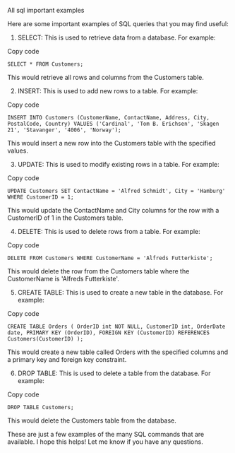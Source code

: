 
All sql important examples

Here are some important examples of SQL queries that you may find useful:

1.  SELECT: This is used to retrieve data from a database. For example:

Copy code

`SELECT * FROM Customers;` 

This would retrieve all rows and columns from the Customers table.

2.  INSERT: This is used to add new rows to a table. For example:

Copy code

`INSERT INTO Customers (CustomerName, ContactName, Address, City, PostalCode, Country)
VALUES ('Cardinal', 'Tom B. Erichsen', 'Skagen 21', 'Stavanger', '4006', 'Norway');` 

This would insert a new row into the Customers table with the specified values.

3.  UPDATE: This is used to modify existing rows in a table. For example:

Copy code

`UPDATE Customers
SET ContactName = 'Alfred Schmidt', City = 'Hamburg'
WHERE CustomerID = 1;` 

This would update the ContactName and City columns for the row with a CustomerID of 1 in the Customers table.

4.  DELETE: This is used to delete rows from a table. For example:

Copy code

`DELETE FROM Customers
WHERE CustomerName = 'Alfreds Futterkiste';` 

This would delete the row from the Customers table where the CustomerName is 'Alfreds Futterkiste'.

5.  CREATE TABLE: This is used to create a new table in the database. For example:

Copy code

`CREATE TABLE Orders (
  OrderID int NOT NULL,
  CustomerID int,
  OrderDate date,
  PRIMARY KEY (OrderID),
  FOREIGN KEY (CustomerID) REFERENCES Customers(CustomerID)
);` 

This would create a new table called Orders with the specified columns and a primary key and foreign key constraint.

6.  DROP TABLE: This is used to delete a table from the database. For example:

Copy code

`DROP TABLE Customers;` 

This would delete the Customers table from the database.

These are just a few examples of the many SQL commands that are available. I hope this helps! Let me know if you have any questions.